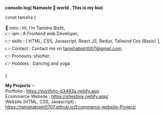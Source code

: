 <b>console.log( Namaste 🙏 world , This is my bio)</b>
</hr>

const tanisha { </br>
</br>
 👋 intro :  Hi, I’m Tanisha Bisht, </br>
 👉 iam   : A Frontend web Developer,</br>
 👉 skills : [ HTML, CSS, Javascript, React JS, Redux, Tailwind Css (Basic) ],</br>
 👉 Contact : Contact me on tanishabisht007@gmail.com,</br>
 👉 Pronouns :she/her,</br>
 👉 Hobbies : Dancing and yoga</br>
 </br>
  }

 <b>My Projects</b> ✨ </br>
 Portfolio : https://portfolio-b3493a.netlify.app</br>
 Ecommerce Website : https://shestore.netlify.app/ </br>
 Website (HTML, CSS, Javascript) :  https://tanishabisht0707.github.io/Ecommerce-website-Project/</br>
 
 
  
